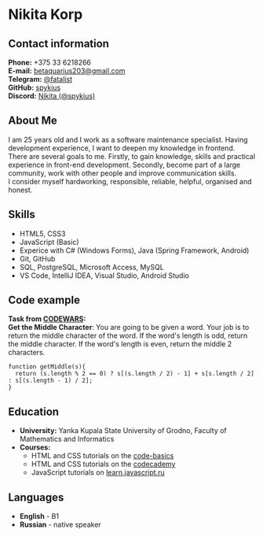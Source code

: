 # **Nikita Korp**

## **Contact information**

**Phone:** +375 33 6218266  
**E-mail:** betaquarius203@gmail.com  
**Telegram:** [@fatalist](https://t.me/fatalist)  
**GitHub:** [spykius](https://github.com/spykius)  
**Discord:** [Nikita (@spykius)](discordapp.com/users/spykius)

## **About Me**

I am 25 years old and I work as a software maintenance specialist. Having development experience, I want to deepen my knowledge in frontend.  
There are several goals to me. Firstly, to gain knowledge, skills and practical experience in front-end development. Secondly, become part of a large community, work with other people and improve communication skills.  
I consider myself hardworking, responsible, reliable, helpful, organised and honest.

## **Skills**

- HTML5, CSS3
- JavaScript (Basic)
- Experice with C# (Windows Forms), Java (Spring Framework, Android)
- Git, GitHub
- SQL, PostgreSQL, Microsoft Access, MySQL
- VS Code, IntelliJ IDEA, Visual Studio, Android Studio

## **Code example**

**Task from [CODEWARS](https://www.codewars.com/):**  
**Get the Middle Character**: You are going to be given a word. Your job is to return the middle character of the word. If the word's length is odd, return the middle character. If the word's length is even, return the middle 2 characters.

```
function getMiddle(s){
  return (s.length % 2 == 0) ? s[(s.length / 2) - 1] + s[s.length / 2] : s[(s.length - 1) / 2];
}
```

## **Education**

- **University:** Yanka Kupala State University of Grodno, Faculty of Mathematics and Informatics
- **Courses:**
  - HTML and CSS tutorials on the [code-basics](https://ru.code-basics.com/)
  - HTML and CSS tutorials on the [codecademy](https://www.codecademy.com/)
  - JavaScript tutorials on [learn.javascript.ru](https://learn.javascript.ru/)

## **Languages**

- **English** - B1
- **Russian** - native speaker
